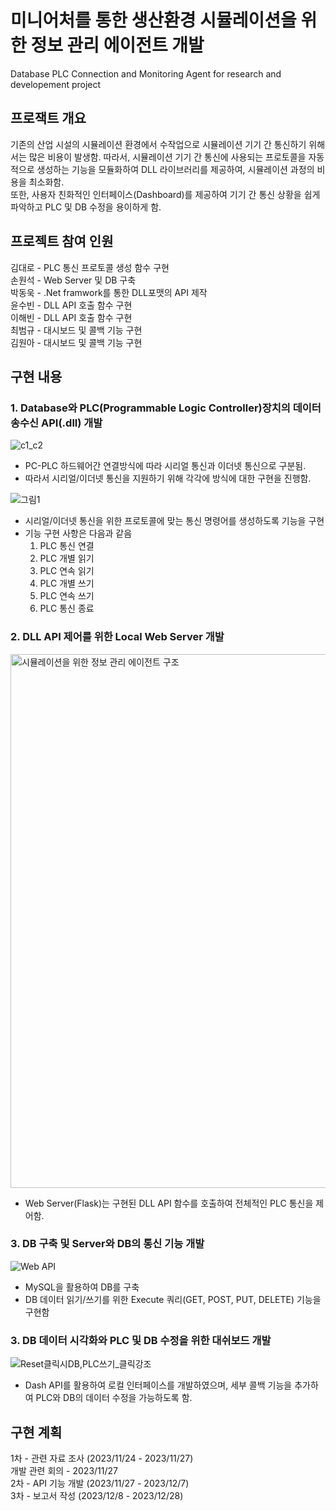# 미니어처를 통한 생산환경 시뮬레이션을 위한 정보 관리 에이전트 개발
Database PLC Connection and Monitoring Agent
for research and developement project
                                                                                                       
## 프로잭트 개요
기존의 산업 시설의 시뮬레이션 환경에서 수작업으로 시뮬레이션 기기 간 통신하기 위해서는 많은 비용이 발생함.
따라서, 시뮬레이션 기기 간 통신에 사용되는 프로토콜을 자동적으로 생성하는 기능을 모듈화하여 DLL 라이브러리를 제공하여, 시뮬레이션 과정의 비용을 최소화함.                                
또한, 사용자 친화적인 인터페이스(Dashboard)를 제공하여 기기 간 통신 상황을 쉽게 파악하고 PLC 및 DB 수정을 용이하게 함.

## 프로젝트 참여 인원
김대로 - PLC 통신 프로토콜 생성 함수 구현  
손원석 - Web Server 및 DB 구축   
박동욱 - .Net framwork를 통한 DLL포맷의 API 제작  
윤수빈 - DLL API 호출 함수 구현  
이해빈 - DLL API 호출 함수 구현  
최범규 - 대시보드 및 콜백 기능 구현  
김원아 - 대시보드 및 콜백 기능 구현  

## 구현 내용
### 1. Database와 PLC(Programmable Logic Controller)장치의 데이터송수신 API(.dll) 개발

![c1_c2](https://github.com/dhfgoeofh/DPCA/assets/80153046/9e99a229-3e0d-458a-9e65-b92dc810e698)

- PC-PLC 하드웨어간 연결방식에 따라 시리얼 통신과 이더넷 통신으로 구분됨.
- 따라서 시리얼/이더넷 통신을 지원하기 위해 각각에 방식에 대한 구현을 진행함.

![그림1](https://github.com/dhfgoeofh/DPCA/assets/80153046/4f0110c1-b512-4bc8-ba48-fb89fca696ee)

- 시리얼/이더넷 통신을 위한 프로토콜에 맞는 통신 명령어를 생성하도록 기능을 구현
- 기능 구현 사항은 다음과 같음
  1. PLC 통신 연결
  2. PLC 개별 읽기
  3. PLC 연속 읽기
  4. PLC 개별 쓰기
  5. PLC 연속 쓰기
  6. PLC 통신 종료

### 2. DLL API 제어를 위한 Local Web Server 개발

<img width="854" alt="시뮬레이션을 위한 정보 관리 에이전트 구조" src="https://github.com/dhfgoeofh/DPCA/assets/80153046/316607e4-bc8b-4501-b688-af74a2afebd8">

- Web Server(Flask)는 구현된 DLL API 함수를 호출하여 전체적인 PLC 통신을 제어함.

### 3. DB 구축 및 Server와 DB의 통신 기능 개발

![Web API](https://github.com/dhfgoeofh/DPCA/assets/80153046/c600a1ca-3dcf-466e-9606-6001965374ec)

- MySQL을 활용하여 DB를 구축
- DB 데이터 읽기/쓰기를 위한 Execute 쿼리(GET, POST, PUT, DELETE) 기능을 구현함

### 3. DB 데이터 시각화와 PLC 및 DB 수정을 위한 대쉬보드 개발

![Reset클릭시DB,PLC쓰기_클릭강조](https://github.com/dhfgoeofh/DPCA/assets/80153046/9780a8e0-33b8-4d54-8473-9835502fd5c0)

- Dash API를 활용하여 로컬 인터페이스를 개발하였으며, 세부 콜백 기능을 추가하여 PLC와 DB의 데이터 수정을 가능하도록 함.

## 구현 계획  
1차 - 관련 자료 조사 (2023/11/24 - 2023/11/27)  
개발 관련 회의 - 2023/11/27  
2차 - API 기능 개발 (2023/11/27 - 2023/12/7)  
3차 - 보고서 작성 (2023/12/8 - 2023/12/28)  
